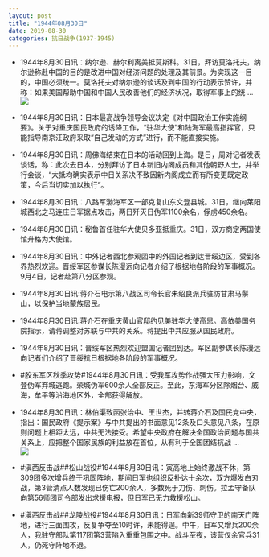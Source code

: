 ```yaml
---
layout: post
title: "1944年08月30日"
date: 2019-08-30
categories: 抗日战争(1937-1945)
---
```


<meta name="referrer" content="no-referrer" />

- 1944年8月30日讯：纳尔逊、赫尔利离美抵莫斯科。31日，拜访莫洛托夫，纳尔逊称赴中国的目的是改进中国对经济问题的处理及其前景。为实现这一目的，中国必须统一。莫洛托夫对纳尔逊的谈话及到中国的行动表示赞许，并称：如果美国帮助中国和中国人民改善他们的经济状况，取得军事上的统 ... <br/><img src="https://wx4.sinaimg.cn/large/aca367d8ly1g6i06f6aozj20c809zq2z.jpg" />

- 1944年8月30日讯：日本最高战争领导会议决定《对中国政治工作实施纲要》。关于对重庆国民政府的诱降工作，“驻华大使”和陆海军最高指挥官，只能指导南京汪政府采取“自己发动的方式”进行，而不能直接实施。 

- 1944年8月30日讯：周佛海结束在日本的活动回到上海。是日，周对记者发表谈话，称：此次去日本，分别拜访了日本新旧内阁成员和其他朝野人士，并举行会谈，“大抵均确实表示中日关系决不致因新内阁成立而有所变更既定政策，今后当切实加以执行”。 

- 1944年8月30日讯：八路军渤海军区一部克复山东文登县城。31日，继向莱阳城西北之马连庄日军据点攻击，两日歼灭日伪军1100余名，俘虏450余名。 

- 1944年8月30日讯：秘鲁首任驻华大使贝多亚抵重庆。31日，双方商定两国使馆升格为大使馆。 

- 1944年8月30日讯：中外记者西北参观团中的外国记者到达晋绥边区，受到各界热烈欢迎。晋绥军区参谋长陈漫远向记者介绍了根据地各阶段的军事概况。9月4日，记者赴第八分区参观。 

- 1944年8月30日讯:蒋介石电示第八战区司令长官朱绍良派兵驻防甘肃马鬃山，以保护当地蒙族居民。 

- 1944年8月30日讯:蒋介石在重庆黄山官邸约见美驻华大使高思。高依美国务院指示，请蒋调整对苏联与中共的关系。蒋提出中共应服从国民政府。 

- 1944年8月30日讯：晋绥军区热烈欢迎盟国记者团到达。军区副参谋长陈漫远向记者们介绍了晋绥抗日根据地各阶段的军事概况。 

- #胶东军区秋季攻势#1944年8月30日讯：受我军攻势作战强大压力影响，文登伪军弃城逃跑。荣城伪军600余人全部反正。至此，东海军分区除烟台、威海，牟平等沿海地区外，全部获得解放。 

- 1944年8月30日讯：林伯渠致函张治中、王世杰，并转蒋介石及国民党中央，指出：国民政府《提示案》与中共提出的书面意见12条及口头意见八条，在原则问题上相距太远，中共无法接受。希望中央政府在解决全国政治问题与国共关系上，应把整个国家民族的利益放在首位，从有利于全国团结抗战 ... <br/><img src="https://wx1.sinaimg.cn/large/aca367d8ly1g6hiu0lwfkj20c80bxjri.jpg" />

- #滇西反击战##松山战役#1944年8月30日讯：寅高地上始终激战不休，第309团多次增兵终于巩固阵地，期间日军也组织反扑达十余次，双方爆发白刃战，第3营清点人数发现已伤亡200余人，多数死于刀伤、刺伤。拉孟守备队向第56师团司令部发出求援电报，但日军已无力救援松山。 

- #滇西反击战##龙陵战役#1944年8月30日讯：日军向新39师守卫的南天门阵地，进行三面围攻，反复争夺至10时许，未能得逞。中午，日军又增兵200余人，我驻守部队第117团第3营陷入重重包围之中。战斗至夜，该营仅余官兵31人，仍死守阵地不退。 

